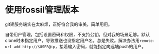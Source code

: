 # 使用fossil管理版本

git建服务端实在太麻烦，正好符合我的审美，简单用用。

自带用户管理，包括设置密码和权限，不支持公钥，但对我的场景足够。默认clone时未指定用户，导致推送也没指定用户名，总是失败。解决办法用`remote-url add http://$USER@ip`，接着输入密码，就能指定向远端push的用户。
